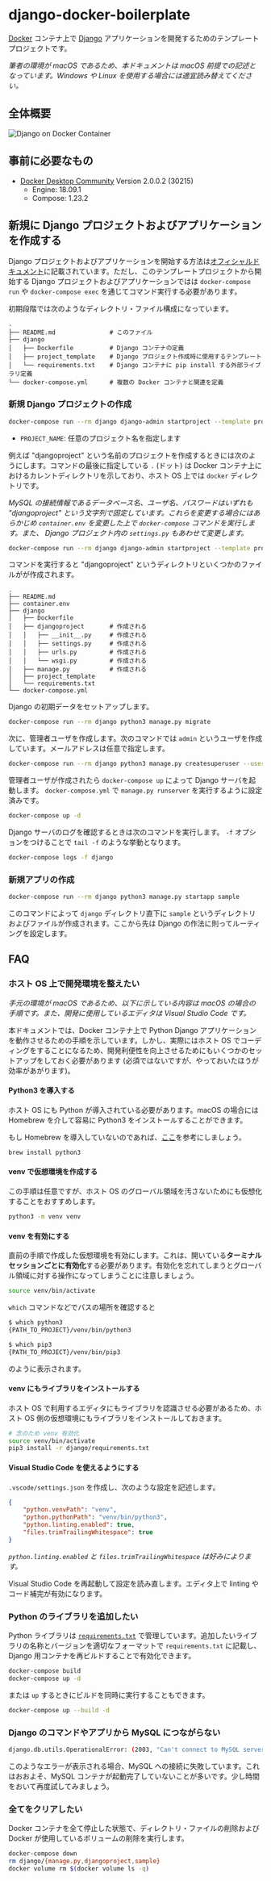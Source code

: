 # django-docker-boilerplate

[Docker](https://www.docker.com/) コンテナ上で [Django](https://www.djangoproject.com/) アプリケーションを開発するためのテンプレートプロジェクトです。

_筆者の環境が macOS であるため、本ドキュメントは macOS 前提での記述となっています。Windows や Linux を使用する場合には適宜読み替えてください。_

## 全体概要

![Django on Docker Container](/docs/assets/Django-on-Docker-Container.png)

## 事前に必要なもの

- [Docker Desktop Community](https://www.docker.com/products/docker-desktop) Version 2.0.0.2 (30215)
  - Engine: 18.09.1
  - Compose: 1.23.2

## 新規に Django プロジェクトおよびアプリケーションを作成する

Django プロジェクトおよびアプリケーションを開始する方法は[オフィシャルドキュメント](https://docs.djangoproject.com/ja/2.1/intro/tutorial01/)に記載されています。ただし、このテンプレートプロジェクトから開始する Django プロジェクトおよびアプリケーションではは `docker-compose run` や `docker-compose exec` を通じてコマンド実行する必要があります。

初期段階では次のようなディレクトリ・ファイル構成になっています。

```text
.
├── README.md               # このファイル
├── django
│   ├── Dockerfile          # Django コンテナの定義
│   ├── project_template    # Django プロジェクト作成時に使用するテンプレート
│   └── requirements.txt    # Django コンテナに pip install する外部ライブラリ定義
└── docker-compose.yml      # 複数の Docker コンテナと関連を定義
```

### 新規 Django プロジェクトの作成

```sh
docker-compose run --rm django django-admin startproject --template project_template {PROJECT_NAME} .
```

- `PROJECT_NAME`: 任意のプロジェクト名を指定します

例えば "djangoproject" という名前のプロジェクトを作成するときには次のようにします。コマンドの最後に指定している `.` (ドット) は Docker コンテナ上におけるカレントディレクトリを示しており、ホスト OS 上では `docker` ディレクトリです。

_MySQL の接続情報であるデータベース名、ユーザ名、パスワードはいずれも "djangoproject" という文字列で固定しています。これらを変更する場合にはあらかじめ `container.env` を変更した上で `docker-compose` コマンドを実行します。また、 Django プロジェクト内の `settings.py` もあわせて変更します。_

```sh
docker-compose run --rm django django-admin startproject --template project_template djangoproject .
```

コマンドを実行すると "djangoproject" というディレクトリといくつかのファイルがが作成されます。

```text
.
├── README.md
├── container.env
├── django
│   ├── Dockerfile
│   ├── djangoproject       # 作成される
│   │   ├── __init__.py     # 作成される
│   │   ├── settings.py     # 作成される
│   │   ├── urls.py         # 作成される
│   │   └── wsgi.py         # 作成される
│   ├── manage.py           # 作成される
│   ├── project_template
│   └── requirements.txt
└── docker-compose.yml
```

Django の初期データをセットアップします。

```sh
docker-compose run --rm django python3 manage.py migrate
```

次に、管理者ユーザを作成します。次のコマンドでは `admin` というユーザを作成しています。メールアドレスは任意で指定します。

```sh
docker-compose run --rm django python3 manage.py createsuperuser --username admin --email admin@example.com
```

管理者ユーザが作成されたら `docker-compose up` によって Django サーバを起動します。 `docker-compose.yml` で `manage.py runserver` を実行するように設定済みです。

```sh
docker-compose up -d
```

Django サーバのログを確認するときは次のコマンドを実行します。 `-f` オプションをつけることで `tail -f` のような挙動となります。

```sh
docker-compose logs -f django
```

### 新規アプリの作成

```sh
docker-compose run --rm django python3 manage.py startapp sample
```

このコマンドによって `django` ディレクトリ直下に `sample` というディレクトリおよびファイルが作成されます。ここから先は Django の作法に則ってルーティングを設定します。

## FAQ

### ホスト OS 上で開発環境を整えたい

_手元の環境が macOS であるため、以下に示している内容は macOS の場合の手順です。また、開発に使用しているエディタは Visual Studio Code です。_

本ドキュメントでは、Docker コンテナ上で Python Django アプリケーションを動作させるための手順を示しています。しかし、実際にはホスト OS でコーディングをすることになるため、開発利便性を向上させるためにもいくつかのセットアップをしておく必要があります (必須ではないですが、やっておいたほうが効率があがります)。

#### Python3 を導入する

ホスト OS にも Python が導入されている必要があります。macOS の場合には Homebrew を介して容易に Python3 をインストールすることができます。

もし Homebrew を導入していないのであれば、[ここ](https://brew.sh/)を参考にしましょう。

```sh
brew install python3
```

#### venv で仮想環境を作成する

この手順は任意ですが、ホスト OS のグローバル領域を汚さないためにも仮想化することをおすすめします。

```sh
python3 -m venv venv
```

#### venv を有効にする

直前の手順で作成した仮想環境を有効にします。これは、開いている**ターミナルセッションごとに有効化**する必要があります。有効化を忘れてしまうとグローバル領域に対する操作になってしまうことに注意しましょう。

```sh
source venv/bin/activate
```

`which` コマンドなどでパスの場所を確認すると

```sh
$ which python3
{PATH_TO_PROJECT}/venv/bin/python3

$ which pip3
{PATH_TO_PROJECT}/venv/bin/pip3
```

のように表示されます。

#### venv にもライブラリをインストールする

ホスト OS で利用するエディタにもライブラリを認識させる必要があるため、ホスト OS 側の仮想環境にもライブラリをインストールしておきます。

```sh
# 念のため venv 有効化
source venv/bin/activate
pip3 install -r django/requirements.txt
```

#### Visual Studio Code を使えるようにする

`.vscode/settings.json` を作成し、次のような設定を記述します。

```json
{
    "python.venvPath": "venv",
    "python.pythonPath": "venv/bin/python3",
    "python.linting.enabled": true,
    "files.trimTrailingWhitespace": true
}
```

_`python.linting.enabled` と `files.trimTrailingWhitespace` は好みによります。_

Visual Studio Code を再起動して設定を読み直します。エディタ上で linting やコード補完が有効になります。

### Python のライブラリを追加したい

Python ライブラリは [`requirements.txt`](https://pip.pypa.io/en/stable/user_guide/#requirements-files) で管理しています。追加したいライブラリの名称とバージョンを適切なフォーマットで `requirements.txt` に記載し、Django 用コンテナを再ビルドすることで有効化できます。

```sh
docker-compose build
docker-compose up -d
```

または `up` するときにビルドを同時に実行することもできます。

```sh
docker-compose up --build -d
```

### Django のコマンドやアプリから MySQL につながらない

```sh
django.db.utils.OperationalError: (2003, "Can't connect to MySQL server on 'mysql' (111)")
```

このようなエラーが表示される場合、MySQL への接続に失敗しています。これはおおよそ、MySQL コンテナが起動完了していないことが多いです。少し時間をおいて再度試してみましょう。

### 全てをクリアしたい

Docker コンテナを全て停止した状態で、ディレクトリ・ファイルの削除および Docker が使用しているボリュームの削除を実行します。

```sh
docker-compose down
rm django/{manage.py,djangoproject,sample}
docker volume rm $(docker volume ls -q)
```

